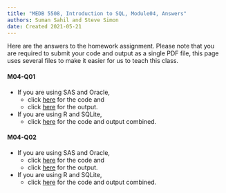 ```yaml
---
title: "MEDB 5508, Introduction to SQL, Module04, Answers"
authors: Suman Sahil and Steve Simon
date: Created 2021-05-21
---
```


Here are the answers to the homework assignment. Please note that you are required to submit your code and output as a single PDF file, this page uses several files to make it easier for us to teach this class.

#### M04-Q01

+ If you are using SAS and Oracle,
  + click [here][m04q01a] for the code and
  + click [here][m04q01b] for the output.
+ If you are using R and SQLite,
  + click [here][m04q01c] for the code and output combined.

#### M04-Q02

+ If you are using SAS and Oracle,
  + click [here][m04q02a] for the code and
  + click [here][m04q02b] for the output.
+ If you are using R and SQLite,
  + click [here][m04q02c] for the code and output combined.

[m04q01a]: https://github.com/pmean/introduction-to-sql/blob/master/src/m04-q01-simon-sas-oracle.sas
[m04q02a]: https://github.com/pmean/introduction-to-sql/blob/master/src/m04-q02-simon-sas-oracle.sas
[m04q01b]: https://github.com/pmean/introduction-to-sql/blob/master/results/m04-q01-simon-sas-oracle.pdf
[m04q02b]: https://github.com/pmean/introduction-to-sql/blob/master/results/m04-q02-simon-sas-oracle.pdf
[m04q01c]: https://github.com/pmean/introduction-to-sql/blob/master/results/m04-q01-simon-r-sqlite.pdf
[m04q02c]: https://github.com/pmean/introduction-to-sql/blob/master/results/m04-q02-simon-r-sqlite.pdf
